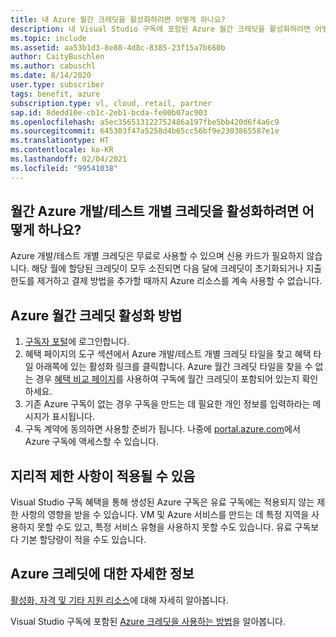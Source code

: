 ```yaml
---
title: 내 Azure 월간 크레딧을 활성화하려면 어떻게 하나요?
description: 내 Visual Studio 구독에 포함된 Azure 월간 크레딧을 활성화하려면 어떻게 하나요?
ms.topic: include
ms.assetid: aa53b1d3-8e88-4d8c-8385-23f15a7b660b
author: CaityBuschlen
ms.author: cabuschl
ms.date: 8/14/2020
user.type: subscriber
tags: benefit, azure
subscription.type: vl, cloud, retail, partner
sap.id: 8dedd10e-cb1c-2eb1-bcda-fe00b07ac903
ms.openlocfilehash: a5ec356513122752486a197fbe5bb420d6f4a6c9
ms.sourcegitcommit: 645303f47a5258d4b65cc56bf9e2303865587e1e
ms.translationtype: HT
ms.contentlocale: ko-KR
ms.lasthandoff: 02/04/2021
ms.locfileid: "99541038"
---
```

## <a name="how-do-i-activate-my-monthly-azure-devtest-individual-credit"></a>월간 Azure 개발/테스트 개별 크레딧을 활성화하려면 어떻게 하나요? 

Azure 개발/테스트 개별 크레딧은 무료로 사용할 수 있으며 신용 카드가 필요하지 않습니다. 해당 월에 할당된 크레딧이 모두 소진되면 다음 달에 크레딧이 초기화되거나 지출 한도를 제거하고 결제 방법을 추가할 때까지 Azure 리소스를 계속 사용할 수 없습니다.  

## <a name="how-to-activate-azure-monthly-credit"></a>Azure 월간 크레딧 활성화 방법

1. [구독자 포털](https://my.visualstudio.com/benefits)에 로그인합니다. 
1. 혜택 페이지의 도구 섹션에서 Azure 개발/테스트 개별 크레딧 타일을 찾고 혜택 타일 아래쪽에 있는 활성화 링크를 클릭합니다. Azure 월간 크레딧 타일을 찾을 수 없는 경우 [혜택 비교 페이지](https://visualstudio.microsoft.com/vs/benefits/#azure?cat=visual-studio-enterprise-subscription)를 사용하여 구독에 월간 크레딧이 포함되어 있는지 확인하세요. 
1. 기존 Azure 구독이 없는 경우 구독을 만드는 데 필요한 개인 정보를 입력하라는 메시지가 표시됩니다.  
1. 구독 계약에 동의하면 사용할 준비가 됩니다. 나중에 [portal.azure.com](https://portal.azure.com/)에서 Azure 구독에 액세스할 수 있습니다. 

## <a name="geographic-restrictions-may-apply"></a>지리적 제한 사항이 적용될 수 있음 

Visual Studio 구독 혜택을 통해 생성된 Azure 구독은 유료 구독에는 적용되지 않는 제한 사항의 영향을 받을 수 있습니다. VM 및 Azure 서비스를 만드는 데 특정 지역을 사용하지 못할 수도 있고, 특정 서비스 유형을 사용하지 못할 수도 있습니다. 유료 구독보다 기본 할당량이 적을 수도 있습니다.  

## <a name="more-information-about-azure-credits"></a>Azure 크레딧에 대한 자세한 정보
[활성화, 자격 및 기타 지원 리소스](https://docs.microsoft.com/visualstudio/subscriptions/vs-azure)에 대해 자세히 알아봅니다.  

Visual Studio 구독에 포함된 [Azure 크레딧을 사용하는 방법](https://azure.microsoft.com/pricing/member-offers/credit-for-visual-studio-subscribers/#azure-credits)을 알아봅니다.  